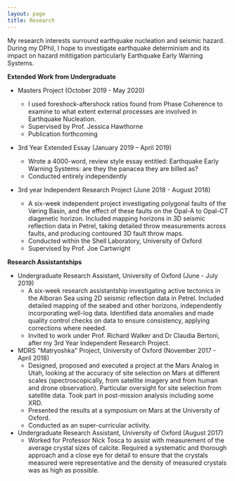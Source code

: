 ```yaml
---
layout: page
title: Research
---
```

My research interests surround earthquake nucleation and seismic hazard. During my DPhil, I hope to investigate earthquake determinism and its impact on hazard mititigation particularly Earthquake Early Warning Systems.  

**Extended Work from Undergraduate**
* Masters Project (October 2019 - May 2020)
  * I used foreshock-aftershock ratios found from Phase Coherence to examine to what extent external processes are involved in Earthquake Nucleation. 
  * Supervised by Prof. Jessica Hawthorne
  * Publication forthcoming

* 3rd Year Extended Essay (January 2019 – April 2019)
  * Wrote a 4000-word, review style essay entitled: Earthquake Early Warning Systems: are they the panacea they are billed as?
  * Conducted entirely independently

* 3rd year Independent Research Project (June 2018 - August 2018)
  * A six-week independent project investigating polygonal faults of the Vøring Basin, and the effect of these faults on the Opal-A to Opal-CT diagenetic horizon. Included mapping horizons in 3D seismic reflection data in Petrel, taking detailed throw measurements across faults, and producing contoured 3D fault throw maps.
  * Conducted within the Shell Laboratory, University of Oxford
  * Supervised by Prof. Joe Cartwright
  
**Research Assistantships**
* Undergraduate Research Assistant, University of Oxford (June - July 2019) 
  * A six-week research assistantship investigating active tectonics in the Alboran Sea using 2D seismic reflection data in Petrel. Included detailed mapping of the seabed and other horizons, independently incorporating well-log data. Identified data anomalies and made quality control checks on data to ensure consistency, applying corrections where needed. 
  * Invited to work under Prof. Richard Walker and Dr Claudia Bertoni, after my 3rd Year Independent Research Project.
* MDRS "Matryoshka" Project, University of Oxford (November 2017 - April 2018)
  * Designed, proposed and executed a project at the Mars Analog in Utah, looking at the accuracy of site selection on Mars at different scales (spectroscopically, from satellite imagery and from human and drone observation). Particular oversight for site selection from satellite data. Took part in post-mission analysis including some XRD. 
  * Presented the results at a symposium on Mars at the University of Oxford.
  * Conducted as an super-curricular activity.
* Undergraduate Research Assistant, University of Oxford (August 2017)
  * Worked for Professor Nick Tosca to assist with measurement of the average crystal sizes of calcite. Required a systematic and thorough approach and a close eye for detail to ensure that the crystals measured were representative and the density of measured crystals was as high as possible.
